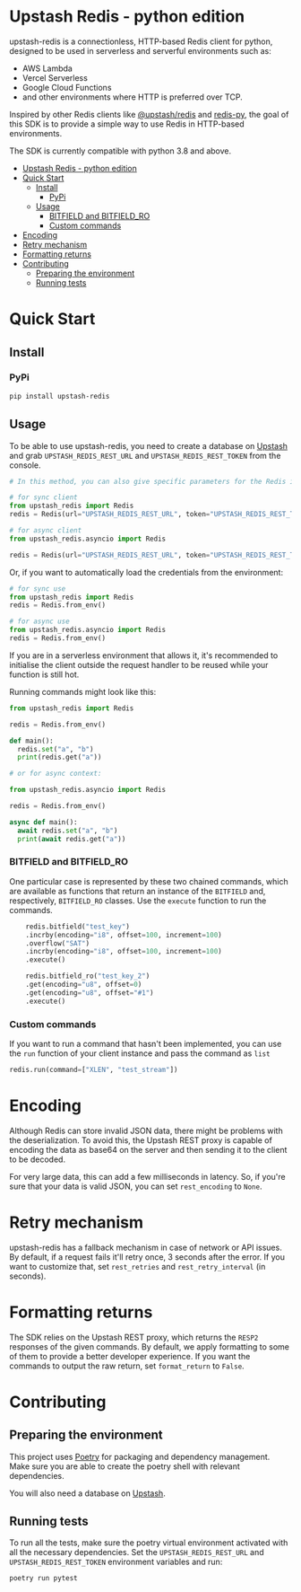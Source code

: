# Upstash Redis - python edition

upstash-redis is a connectionless, HTTP-based Redis client for python, designed to be used in serverless and serverful environments such as:
- AWS Lambda
- Vercel Serverless
- Google Cloud Functions
- and other environments where HTTP is preferred over TCP.

Inspired by other Redis clients like [@upstash/redis](https://github.com/upstash/upstash-redis) and [redis-py](https://github.com/redis/redis-py),
the goal of this SDK is to provide a simple way to use Redis in HTTP-based environments.

The SDK is currently compatible with python 3.8 and above.

<!-- toc -->

- [Upstash Redis - python edition](#upstash-redis---python-edition)
- [Quick Start](#quick-start)
  - [Install](#install)
    - [PyPi](#pypi)
  - [Usage](#usage)
    - [BITFIELD and BITFIELD\_RO](#bitfield-and-bitfield_ro)
    - [Custom commands](#custom-commands)
- [Encoding](#encoding)
- [Retry mechanism](#retry-mechanism)
- [Formatting returns](#formatting-returns)
- [Contributing](#contributing)
  - [Preparing the environment](#preparing-the-environment)
  - [Running tests](#running-tests)

<!-- tocstop -->

# Quick Start

## Install

### PyPi
```bash
pip install upstash-redis
```

## Usage
To be able to use upstash-redis, you need to create a database on [Upstash](https://console.upstash.com/)
and grab `UPSTASH_REDIS_REST_URL` and `UPSTASH_REDIS_REST_TOKEN` from the console.

```python
# In this method, you can also give specific parameters for the Redis instance instance, such as rest_retries and so on

# for sync client
from upstash_redis import Redis
redis = Redis(url="UPSTASH_REDIS_REST_URL", token="UPSTASH_REDIS_REST_TOKEN")

# for async client
from upstash_redis.asyncio import Redis

redis = Redis(url="UPSTASH_REDIS_REST_URL", token="UPSTASH_REDIS_REST_TOKEN")
```

Or, if you want to automatically load the credentials from the environment:

```python
# for sync use
from upstash_redis import Redis
redis = Redis.from_env()

# for async use
from upstash_redis.asyncio import Redis
redis = Redis.from_env()
```

If you are in a serverless environment that allows it, it's recommended to initialise the client outside the request handler
to be reused while your function is still hot.

Running commands might look like this:

```python
from upstash_redis import Redis

redis = Redis.from_env()

def main():
  redis.set("a", "b")
  print(redis.get("a"))

# or for async context:

from upstash_redis.asyncio import Redis

redis = Redis.from_env()

async def main():  
  await redis.set("a", "b")
  print(await redis.get("a"))
```

### BITFIELD and BITFIELD_RO
One particular case is represented by these two chained commands, which are available as functions that return an instance of 
the `BITFIELD` and, respectively, `BITFIELD_RO` classes. Use the `execute` function to run the commands.

```python
    redis.bitfield("test_key")
    .incrby(encoding="i8", offset=100, increment=100)
    .overflow("SAT")
    .incrby(encoding="i8", offset=100, increment=100)
    .execute()

    redis.bitfield_ro("test_key_2")
    .get(encoding="u8", offset=0)
    .get(encoding="u8", offset="#1")
    .execute()
```

### Custom commands
If you want to run a command that hasn't been implemented, you can use the `run` function of your client instance
and pass the command as `list`

```python
redis.run(command=["XLEN", "test_stream"])
```

# Encoding
Although Redis can store invalid JSON data, there might be problems with the deserialization.
To avoid this, the Upstash REST proxy is capable of encoding the data as base64 on the server and then sending it to the client to be
decoded. 

For very large data, this can add a few milliseconds in latency. So, if you're sure that your data is valid JSON, you can set
`rest_encoding` to `None`.

# Retry mechanism
upstash-redis has a fallback mechanism in case of network or API issues. By default, if a request fails it'll retry once, 3 seconds 
after the error. If you want to customize that, set `rest_retries` and `rest_retry_interval` (in seconds).

# Formatting returns
The SDK relies on the Upstash REST proxy, which returns the `RESP2` responses of the given commands.
By default, we apply formatting to some of them to provide a better developer experience.
If you want the commands to output the raw return, set `format_return` to `False`.

# Contributing

## Preparing the environment
This project uses [Poetry](https://python-poetry.org) for packaging and dependency management. Make sure you are able to create the poetry shell with relevant dependencies.

You will also need a database on [Upstash](https://console.upstash.com/).

## Running tests
To run all the tests, make sure the poetry virtual environment activated with all 
the necessary dependencies. Set the `UPSTASH_REDIS_REST_URL` and `UPSTASH_REDIS_REST_TOKEN` environment variables and run:

```bash
poetry run pytest
```
